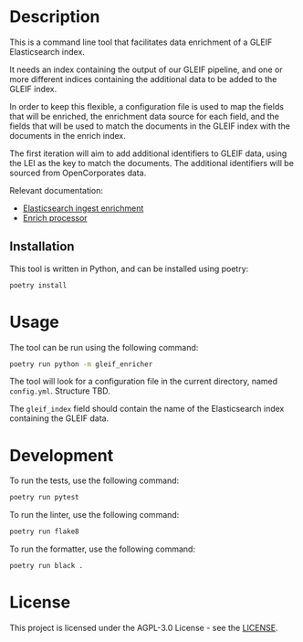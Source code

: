 # Description

This is a command line tool that facilitates data enrichment of a GLEIF
Elasticsearch index. 

It needs an index containing the output of our GLEIF pipeline, and one or more
different indices containing the additional data to be added to the GLEIF index.

In order to keep this flexible, a configuration file is used to map the fields
that will be enriched, the enrichment data source for each field, and the
fields that will be used to match the documents in the GLEIF index with the
documents in the enrich index.

The first iteration will aim to add additional identifiers to GLEIF data, 
using the LEI as the key to match the documents. The additional identifiers
will be sourced from OpenCorporates data.

Relevant documentation:
- [Elasticsearch ingest enrichment](https://www.elastic.co/guide/en/elasticsearch/reference/current/ingest-enriching-data.html)
- [Enrich processor](https://www.elastic.co/guide/en/elasticsearch/reference/current/enrich-processor.html)

## Installation

This tool is written in Python, and can be installed using poetry:

```bash
poetry install
```

# Usage

The tool can be run using the following command:

```bash
poetry run python -m gleif_enricher
```

The tool will look for a configuration file in the current directory, named
`config.yml`. Structure TBD.

The `gleif_index` field should contain the name of the Elasticsearch index
containing the GLEIF data.


# Development

To run the tests, use the following command:

```bash
poetry run pytest
```

To run the linter, use the following command:

```bash
poetry run flake8
```

To run the formatter, use the following command:

```bash
poetry run black .
```

# License

This project is licensed under the AGPL-3.0 License - see the [LICENSE](LICENSE).

